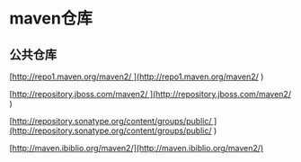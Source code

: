 # maven仓库

## 公共仓库

[http://repo1.maven.org/maven2/ ](http://repo1.maven.org/maven2/ )

[http://repository.jboss.com/maven2/ ](http://repository.jboss.com/maven2/ )

[http://repository.sonatype.org/content/groups/public/ ](http://repository.sonatype.org/content/groups/public/ )

[http://maven.ibiblio.org/maven2/](http://maven.ibiblio.org/maven2/)

